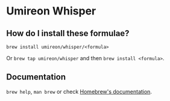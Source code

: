 # Umireon Whisper

## How do I install these formulae?

`brew install umireon/whisper/<formula>`

Or `brew tap umireon/whisper` and then `brew install <formula>`.

## Documentation

`brew help`, `man brew` or check [Homebrew's documentation](https://docs.brew.sh).
